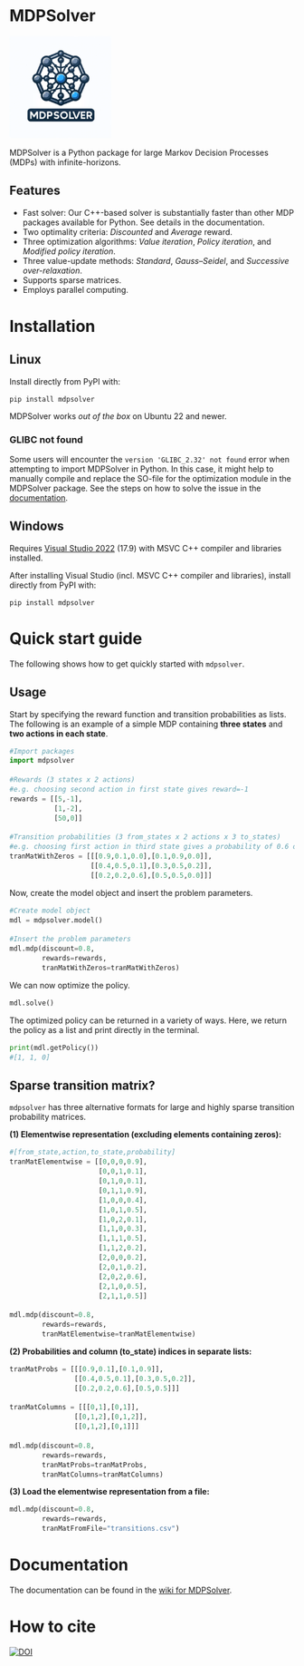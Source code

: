 # MDPSolver

<img src="https://github.com/areenberg/MDPSolver/blob/anders_development/Images/MDPSolver_logo_3.png" alt="Logo" width="180">

MDPSolver is a Python package for large Markov Decision Processes (MDPs) with infinite-horizons. 

## Features

* Fast solver: Our C++-based solver is substantially faster than other MDP packages available for Python. See details in the documentation.
* Two optimality criteria: *Discounted* and *Average* reward.
* Three optimization algorithms: *Value iteration*, *Policy iteration*, and *Modified policy iteration*.
* Three value-update methods: *Standard*, *Gauss–Seidel*, and *Successive over-relaxation*.
* Supports sparse matrices.
* Employs parallel computing.

# Installation

## Linux

Install directly from PyPI with:

```
pip install mdpsolver
```

MDPSolver works *out of the box* on Ubuntu 22 and newer.

### GLIBC not found

Some users will encounter the `version 'GLIBC_2.32' not found` error when attempting to import MDPSolver in Python. In this case, it might help to manually compile and replace the SO-file for the optimization module in the MDPSolver package. See the steps on how to solve the issue in the [documentation](https://github.com/areenberg/MDPSolver/wiki).

## Windows

Requires [Visual Studio 2022](https://visualstudio.microsoft.com/downloads/) (17.9) with MSVC C++ compiler and libraries installed.

After installing Visual Studio (incl. MSVC C++ compiler and libraries), install directly from PyPI with:

```
pip install mdpsolver
```

# Quick start guide

The following shows how to get quickly started with `mdpsolver`.

## Usage

Start by specifying the reward function and transition probabilities as lists. The following is an example of a simple MDP containing **three states** and **two actions in each state**.

```python
#Import packages
import mdpsolver

#Rewards (3 states x 2 actions)
#e.g. choosing second action in first state gives reward=-1
rewards = [[5,-1],
           [1,-2],
           [50,0]]

#Transition probabilities (3 from_states x 2 actions x 3 to_states)
#e.g. choosing first action in third state gives a probability of 0.6 of staying in third state
tranMatWithZeros = [[[0.9,0.1,0.0],[0.1,0.9,0.0]],
                    [[0.4,0.5,0.1],[0.3,0.5,0.2]],
                    [[0.2,0.2,0.6],[0.5,0.5,0.0]]]
```

Now, create the model object and insert the problem parameters.

```python
#Create model object
mdl = mdpsolver.model()

#Insert the problem parameters
mdl.mdp(discount=0.8,
        rewards=rewards,
        tranMatWithZeros=tranMatWithZeros)
```

We can now optimize the policy.

```python
mdl.solve()
```

The optimized policy can be returned in a variety of ways. Here, we return the policy as a list and print directly in the terminal. 

```python
print(mdl.getPolicy())
#[1, 1, 0]
```

## Sparse transition matrix?

`mdpsolver` has three alternative formats for large and highly sparse transition probability matrices.

**(1) Elementwise representation (excluding elements containing zeros):**

```python
#[from_state,action,to_state,probability]
tranMatElementwise = [[0,0,0,0.9],
                      [0,0,1,0.1],
                      [0,1,0,0.1],
                      [0,1,1,0.9],
                      [1,0,0,0.4],
                      [1,0,1,0.5],
                      [1,0,2,0.1],
                      [1,1,0,0.3],
                      [1,1,1,0.5],
                      [1,1,2,0.2],
                      [2,0,0,0.2],
                      [2,0,1,0.2],
                      [2,0,2,0.6],
                      [2,1,0,0.5],
                      [2,1,1,0.5]]

mdl.mdp(discount=0.8,
        rewards=rewards,
        tranMatElementwise=tranMatElementwise)
```

**(2) Probabilities and column (to_state) indices in separate lists:**

```python
tranMatProbs = [[[0.9,0.1],[0.1,0.9]],
                [[0.4,0.5,0.1],[0.3,0.5,0.2]],
                [[0.2,0.2,0.6],[0.5,0.5]]]

tranMatColumns = [[[0,1],[0,1]],
                [[0,1,2],[0,1,2]],
                [[0,1,2],[0,1]]]

mdl.mdp(discount=0.8,
        rewards=rewards,
        tranMatProbs=tranMatProbs,
        tranMatColumns=tranMatColumns)

```

**(3) Load the elementwise representation from a file:**

```python
mdl.mdp(discount=0.8,
        rewards=rewards,
        tranMatFromFile="transitions.csv")
```

# Documentation

The documentation can be found in the [wiki for MDPSolver](https://github.com/areenberg/MDPSolver/wiki).

# How to cite

[![DOI](https://zenodo.org/badge/294063917.svg)](https://zenodo.org/badge/latestdoi/294063917)